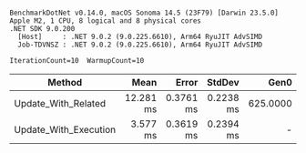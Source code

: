 ```

BenchmarkDotNet v0.14.0, macOS Sonoma 14.5 (23F79) [Darwin 23.5.0]
Apple M2, 1 CPU, 8 logical and 8 physical cores
.NET SDK 9.0.200
  [Host]     : .NET 9.0.2 (9.0.225.6610), Arm64 RyuJIT AdvSIMD
  Job-TDVNSZ : .NET 9.0.2 (9.0.225.6610), Arm64 RyuJIT AdvSIMD

IterationCount=10  WarmupCount=10  

```
| Method                | Mean      | Error     | StdDev    | Gen0     | Gen1     | Allocated  |
|---------------------- |----------:|----------:|----------:|---------:|---------:|-----------:|
| Update_With_Related   | 12.281 ms | 0.3761 ms | 0.2238 ms | 625.0000 | 187.5000 | 5140.58 KB |
| Update_With_Execution |  3.577 ms | 0.3619 ms | 0.2394 ms |        - |        - |   25.48 KB |
